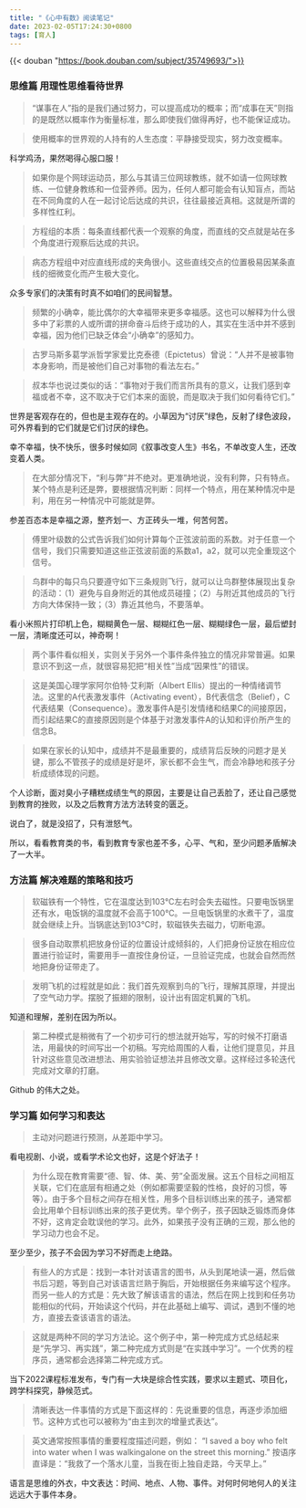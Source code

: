 ```yaml
---
title: "《心中有数》阅读笔记"
date: 2023-02-05T17:24:30+0800
tags: [育人]
---
```


{{< douban "https://book.douban.com/subject/35749693/">}}

### 思维篇 用理性思维看待世界

> “谋事在人”指的是我们通过努力，可以提高成功的概率；而“成事在天”则指的是既然以概率作为衡量标准，那么即使我们做得再好，也不能保证成功。

> 使用概率的世界观的人持有的人生态度：平静接受现实，努力改变概率。

科学鸡汤，果然喝得心服口服！

<!--more-->

> 如果你是个网球运动员，那么与其请三位网球教练，就不如请一位网球教练、一位健身教练和一位营养师。因为，任何人都可能会有认知盲点，而站在不同角度的人在一起讨论后达成的共识，往往最接近真相。这就是所谓的多样性红利。

> 方程组的本质：每条直线都代表一个观察的角度，而直线的交点就是站在多个角度进行观察后达成的共识。

> 病态方程组中对应直线形成的夹角很小。这些直线交点的位置极易因某条直线的细微变化而产生极大变化。

众多专家们的决策有时真不如咱们的民间智慧。

> 频繁的小确幸，能比偶尔的大幸福带来更多幸福感。这也可以解释为什么很多中了彩票的人或所谓的拼命奋斗后终于成功的人，其实在生活中并不感到幸福，因为他们已缺乏体会“小确幸”的感知力。

> 古罗马斯多葛学派哲学家爱比克泰德（Epictetus）曾说：“人并不是被事物本身影响，而是被他们自己对事物的看法左右。”

> 叔本华也说过类似的话：“事物对于我们而言所具有的意义，让我们感到幸福或者不幸，这不取决于它们本来的面貌，而是取决于我们如何看待它们。”

世界是客观存在的，但也是主观存在的。小草因为“讨厌”绿色，反射了绿色波段，可外界看到的它们就是它们讨厌的绿色。

幸不幸福，快不快乐，很多时候如同《叙事改变人生》书名，不单改变人生，还改变着人类。

> 在大部分情况下，“利与弊”并不绝对。更准确地说，没有利弊，只有特点。某个特点是利还是弊，要根据情况判断：同样一个特点，用在某种情况中是利，用在另一种情况中可能就是弊。

参差百态本是幸福之源，整齐划一、方正砖头一堆，何苦何苦。

> 傅里叶级数的公式告诉我们如何计算每个正弦波前面的系数。对于任意一个信号，我们只需要知道这些正弦波前面的系数a1，a2，就可以完全重现这个信号。

> 鸟群中的每只鸟只要遵守如下三条规则飞行，就可以让鸟群整体展现出复杂的活动：（1）避免与自身附近的其他成员碰撞；（2）与附近其他成员的飞行方向大体保持一致；（3）靠近其他鸟，不要落单。

看小米照片打印机上色，糊糊黄色一层、糊糊红色一层、糊糊绿色一层，最后塑封一层，清晰度还可以，神奇啊！

> 两个事件看似相关，实则关于另外一个事件条件独立的情况非常普遍。如果意识不到这一点，就很容易犯把“相关性”当成“因果性”的错误。

> 这是美国心理学家阿尔伯特·艾利斯（Albert Ellis）提出的一种情绪调节法。这里的A代表激发事件（Activating event），B代表信念（Belief），C代表结果（Consequence）。激发事件A是引发情绪和结果C的间接原因，而引起结果C的直接原因则是个体基于对激发事件A的认知和评价所产生的信念B。

> 如果在家长的认知中，成绩并不是最重要的，成绩背后反映的问题才是关键，那么不管孩子的成绩是好是坏，家长都不会生气，而会冷静地和孩子分析成绩体现的问题。

个人诊断，面对臭小子糟糕成绩生气的原因，主要是让自己丢脸了，还让自己感觉到教育的挫败，以及之后教育方法方法转变的匮乏。

说白了，就是没招了，只有泄怒气。

所以，看看教育类的书，看到教育专家也差不多，心平、气和，至少问题矛盾解决了一大半。

### 方法篇 解决难题的策略和技巧

> 软磁铁有一个特性，它在温度达到103℃左右时会失去磁性。只要电饭锅里还有水，电饭锅的温度就不会高于100℃。一旦电饭锅里的水煮干了，温度就会继续上升。当锅底达到103℃时，软磁铁失去磁力，切断电源。

> 很多自动取票机把放身份证的位置设计成倾斜的，人们把身份证放在相应位置进行验证时，需要用手一直按住身份证，一旦验证完成，也就会自然而然地把身份证带走了。

> 发明飞机的过程就是如此：我们首先观察到鸟的飞行，理解其原理，并提出了空气动力学。摆脱了振翅的限制，设计出有固定机翼的飞机。

知道和理解，差别在因为所以。

> 第二种模式是稍微有了一个初步可行的想法就开始写，写的时候不打磨语法，用最快的时间写出一个初稿。写完给周围的人看，让他们提意见，并且针对这些意见改进想法、用实验验证想法并且修改文章。这样经过多轮迭代完成对文章的打磨。

Github 的伟大之处。

### 学习篇 如何学习和表达

> 主动对问题进行预测，从差距中学习。

看电视剧、小说，或看学术论文也好，这是个好法子！

> 为什么现在教育需要“德、智、体、美、劳”全面发展。这五个目标之间相互关联，它们在底层有相通之处（例如都需要坚毅的性格，良好的习惯，等等）。由于多个目标之间存在相关性，用多个目标训练出来的孩子，通常都会比用单个目标训练出来的孩子更优秀。举个例子，孩子因缺乏锻炼而身体不好，这肯定会耽误他的学习。此外，如果孩子没有正确的三观，那么他的学习动力也会不足。

至少至少，孩子不会因为学习不好而走上绝路。

> 有些人的方式是：找到一本针对该语言的图书，从头到尾地读一遍，然后做书后习题，等到自己对该语言烂熟于胸后，开始根据任务来编写这个程序。而另一些人的方式是：先大致了解该语言的语法，然后在网上找到和任务功能相似的代码，开始读这个代码，并在此基础上编写、调试，遇到不懂的地方，直接去查该语言的语法。

> 这就是两种不同的学习方法论。这个例子中，第一种完成方式总结起来是“先学习、再实践”，第二种完成方式则是“在实践中学习”。一个优秀的程序员，通常都会选择第二种完成方式。

当下2022课程标准发布，专门有一大块是综合性实践，要求以主题式、项目化，跨学科探究，静候范式。

> 清晰表达一件事情的方式是下面这样的：先说重要的信息，再逐步添加细节。这种方式也可以被称为“由主到次的增量式表达”。

> 英文通常按照事情的重要程度描述问题，例如：
> “I saved a boy who felt into water when I was walkingalone on the street this morning.”
> 按语序直译是：“我救了一个落水儿童，当我在街上独自走路，今天早上。”

语言是思维的外衣，中文表达：时间、地点、人物、事件。对何时何地何人的关注远远大于事件本身。